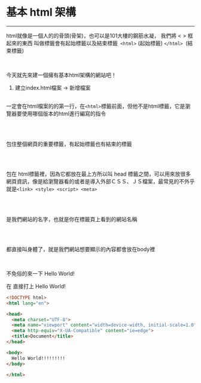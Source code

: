 # 基本 html 架構

-----------------------------

html就像是一個人的的骨頭(骨架)，也可以是101大樓的鋼筋水凝，
我們將 < > 框起來的東西 叫做標籤會有起始標籤以及結束標籤` <html>` (起始標籤) `</html> `(結束標籤)

​



今天就先來建一個擁有基本html架構的網站吧！

1. 建立index.html檔案 -> 新增檔案

## **<!DOCTYPE html>**
 一定會在html檔案的的第一行，在`<html>`標籤前面，但他不是html標籤，它是瀏覽器要使用哪個版本的html進行編寫的指令

​



## **<html> </html>**
 包住整個網頁的重要標籤，有起始標籤也有結束的標籤

​



## **<head> </head>**
包在 html標籤裡，因為它都放在最上方所以叫 head 標籤之間，可以用來放很多網頁資訊，像是給瀏覽器看的或者是導入外部ＣＳＳ、ＪＳ檔案，最常見的不外乎就是`<link> <style> <script> <meta>`

​



## **<title> </title>**

是我們網站的名字，也就是你在標籤頁上看到的網站名稱

​



## <body> </body>
都直接叫身體了，就是我們網站想要顯示的內容都會放在body裡

​



不免俗的來一下 Hello World!

在<body></body> 直接打上 Hello World!

```html
<!DOCTYPE html>
<html lang="en">

<head>
  <meta charset="UTF-8">
  <meta name="viewport" content="width=device-width, initial-scale=1.0">
  <meta http-equiv="X-UA-Compatible" content="ie=edge">
  <title>Document</title>
</head>

<body>
  Hello World!!!!!!!!!
</body>

</html>
```

